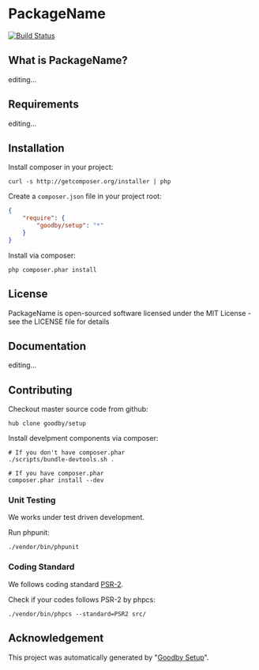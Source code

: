 # PackageName

[![Build Status](https://secure.travis-ci.org/goodby/setup.png?branch=master)](https://travis-ci.org/goodby/setup)

## What is PackageName?

editing...

## Requirements

editing...

## Installation

Install composer in your project:

```
curl -s http://getcomposer.org/installer | php
```

Create a `composer.json` file in your project root:

```json
{
    "require": {
        "goodby/setup": "*"
    }
}
```

Install via composer:

```
php composer.phar install
```

## License

PackageName is open-sourced software licensed under the MIT License - see the LICENSE file for details

## Documentation

editing...


## Contributing

Checkout master source code from github:

```
hub clone goodby/setup
```

Install develpment components via composer:

```
# If you don't have composer.phar
./scripts/bundle-devtools.sh .

# If you have composer.phar
composer.phar install --dev
```

### Unit Testing

We works under test driven development.

Run phpunit:

```
./vendor/bin/phpunit
```

### Coding Standard

We follows coding standard [PSR-2][].

Check if your codes follows PSR-2 by phpcs:

```
./vendor/bin/phpcs --standard=PSR2 src/
```

## Acknowledgement

This project was automatically generated by "[Goodby Setup](http://bit.ly/byesetup)". 

[PSR-2]: https://github.com/php-fig/fig-standards/blob/master/accepted/PSR-2-coding-style-guide.md
